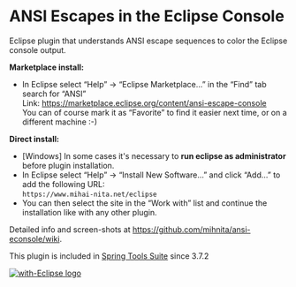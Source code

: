 ANSI Escapes in the Eclipse Console
===================================

Eclipse plugin that understands ANSI escape sequences to color the Eclipse console output.

**Marketplace install:**
* In Eclipse select “Help” -> “Eclipse Marketplace...” in the “Find” tab search for “ANSI”<br>
Link: https://marketplace.eclipse.org/content/ansi-escape-console<br>
You can of course mark it as “Favorite” to find it easier next time, or on a different machine :-)

**Direct install:**
* [Windows] In some cases it's necessary to **run eclipse as administrator** before plugin installation. 
* In Eclipse select “Help” -> “Install New Software...” and click “Add...” to add the following URL:<br>
`https://www.mihai-nita.net/eclipse`
* You can then select the site in the “Work with” list and continue the installation like with any other plugin.

Detailed info and screen-shots at https://github.com/mihnita/ansi-econsole/wiki.

This plugin is included in [Spring Tools Suite](https://spring.io/tools) since 3.7.2

<a href="http://with-eclipse.github.io/" target="_blank">
<img alt="with-Eclipse logo" src="http://with-eclipse.github.io/with-eclipse-0.jpg" /></a>
